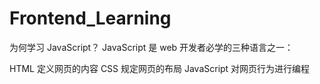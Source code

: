 # Frontend_Learning

为何学习 JavaScript？
JavaScript 是 web 开发者必学的三种语言之一：

HTML 定义网页的内容
CSS 规定网页的布局
JavaScript 对网页行为进行编程